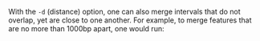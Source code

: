 <script>
import Execute from "$components/Execute.svelte";
</script>

With the `-d` (distance) option, one can also merge intervals that do not overlap, yet are close to one another. For example, to merge features that are no more than 1000bp apart, one would run:

<Execute command="bedtools merge -i exons.bed -d 1000 -c 1 -o count | head -n 20" />
